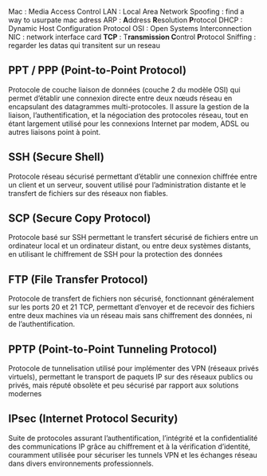 Mac : Media Access Control
LAN : Local Area Network
Spoofing : find a way to usurpate mac adress
ARP : **A**ddress **R**esolution **P**rotocol
DHCP : Dynamic Host Configuration Protocol
OSI : Open Systems Interconnection 
NIC : network interface card
**TCP** : T**ransmission C**ontrol **P**rotocol 
Sniffing : regarder les datas qui transitent sur un reseau
## PPT / PPP (Point-to-Point Protocol)

Protocole de couche liaison de données (couche 2 du modèle OSI) qui permet d’établir une connexion directe entre deux nœuds réseau en encapsulant des datagrammes multi-protocoles. Il assure la gestion de la liaison, l’authentification, et la négociation des protocoles réseau, tout en étant largement utilisé pour les connexions Internet par modem, ADSL ou autres liaisons point à point.

## SSH (Secure Shell)

Protocole réseau sécurisé permettant d’établir une connexion chiffrée entre un client et un serveur, souvent utilisé pour l’administration distante et le transfert de fichiers sur des réseaux non fiables.

## SCP (Secure Copy Protocol)

Protocole basé sur SSH permettant le transfert sécurisé de fichiers entre un ordinateur local et un ordinateur distant, ou entre deux systèmes distants, en utilisant le chiffrement de SSH pour la protection des données

## FTP (File Transfer Protocol)

Protocole de transfert de fichiers non sécurisé, fonctionnant généralement sur les ports 20 et 21 TCP, permettant d’envoyer et de recevoir des fichiers entre deux machines via un réseau mais sans chiffrement des données, ni de l’authentification.
## PPTP (Point-to-Point Tunneling Protocol)

Protocole de tunnelisation utilisé pour implémenter des VPN (réseaux privés virtuels), permettant le transport de paquets IP sur des réseaux publics ou privés, mais réputé obsolète et peu sécurisé par rapport aux solutions modernes

## IPsec (Internet Protocol Security)

Suite de protocoles assurant l’authentification, l’intégrité et la confidentialité des communications IP grâce au chiffrement et à la vérification d’identité, couramment utilisée pour sécuriser les tunnels VPN et les échanges réseau dans divers environnements professionnels.